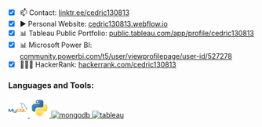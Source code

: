 - [x] 📫 Contact: [linktr.ee/cedric130813](http://linktr.ee/cedric130813) 
- [x] ▶️ Personal Website: [cedric130813.webflow.io](https://cedric130813.webflow.io)
- [x] 📊 Tableau Public Portfolio: [public.tableau.com/app/profile/cedric130813](https://public.tableau.com/app/profile/cedric130813) 
- [x] 📊 Microsoft Power BI: [community.powerbi.com/t5/user/viewprofilepage/user-id/527278](https://community.powerbi.com/t5/user/viewprofilepage/user-id/527278)
- [x] 👨🏻‍💻 HackerRank: [hackerrank.com/cedric130813](https://www.hackerrank.com/cedric130813) 

<h3 align="left">Languages and Tools:</h3>
<p align="left"> <a href="https://www.mysql.com/" target="_blank" rel="noreferrer"> <img src="https://raw.githubusercontent.com/devicons/devicon/master/icons/mysql/mysql-original-wordmark.svg" alt="mysql" width="40" height="40"/> </a> <a href="https://www.python.org" target="_blank" rel="noreferrer"> <img src="https://raw.githubusercontent.com/devicons/devicon/master/icons/python/python-original.svg" alt="python" width="40" height="40"/> </a> <a href="https://www.mongodb.com" target="_blank" rel="noreferrer"> <img src="https://cdn.iconscout.com/icon/free/png-256/mongodb-5-1175140.png" alt="mongodb" width="40" height="40"/> </a>
</a> <a href="https://public.tableau.com/app/profile/cedric130813" target="_blank" rel="noreferrer"> <img src="https://nextviewconsulting.com/sites/default/files/styles/large/public/icons/logo-tableau-cirkel.png?itok=CsAZTLUk" alt="tableau" width="40" height="40"/> </a> </p>
